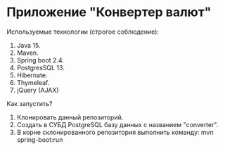 # Приложение "Конвертер валют"

Используемые технологии (строгое соблюдение):

1. Java 15.
2. Maven.
3. Spring boot 2.4.
4. PostgresSQL 13.
5. Hibernate.
6. Thymeleaf.
7. jQuery (AJAX)



Как запустить? 

1. Клонировать данный репозиторий.
2. Создать в СУБД PostgreSQL базу данных с названием "converter".
3. В корне склонированного репозитория выполнить команду: mvn spring-boot:run
